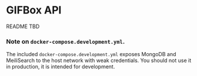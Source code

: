 # GIFBox API  
  
README TBD  
  
### Note on `docker-compose.development.yml`.  
  
The included `docker-compose.development.yml` exposes MongoDB and MeiliSearch to the host network with weak credentials. You should not use it in production, it is intended for development.